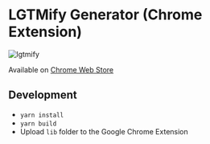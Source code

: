 # LGTMify Generator (Chrome Extension)

![lgtmify](./lgtmify.gif)

Available on [Chrome Web Store](https://chrome.google.com/webstore/detail/lgtmify/kegndinodlhikllejhldkgkdilngmamp)

## Development

- `yarn install`
- `yarn build`
- Upload `lib` folder to the Google Chrome Extension
